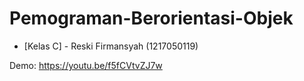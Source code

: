 # Pemograman-Berorientasi-Objek

* [Kelas C] - Reski Firmansyah (1217050119)

Demo: https://youtu.be/f5fCVtvZJ7w
